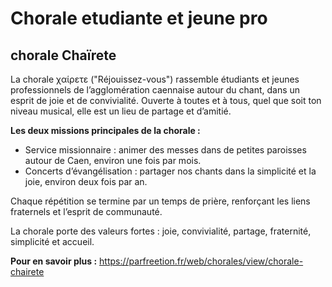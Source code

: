 # Chorale etudiante et jeune pro

## chorale Chaïrete
La chorale χαίρετε ("Réjouissez-vous") rassemble étudiants et jeunes professionnels de l’agglomération caennaise autour du chant, dans un esprit de joie et de convivialité. Ouverte à toutes et à tous, quel que soit ton niveau musical, elle est un lieu de partage et d’amitié.

**Les deux missions principales de la chorale :**

* Service missionnaire : animer des messes dans de petites paroisses autour de Caen, environ une fois par mois.
* Concerts d’évangélisation : partager nos chants dans la simplicité et la joie, environ deux fois par an.

Chaque répétition se termine par un temps de prière, renforçant les liens fraternels et l’esprit de communauté.

La chorale porte des valeurs fortes : joie, convivialité, partage, fraternité, simplicité et accueil.

**Pour en savoir plus :**
https://parfreetion.fr/web/chorales/view/chorale-chairete


